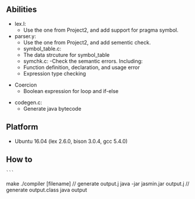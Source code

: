 ## Abilities

  * lex.l:
    - Use the one from Project2, and add support for pragma symbol.
  * parser.y:
    - Use the one from Project2, and add sementic check.
    * symbol_table.c:
    - The data strcuture for symbol_table
    * symchk.c:
  -Check the semantic errors. Including:
    - Function definition, declaration, and usage error
    - Expression type checking
  - Coercion
    - Boolean expression for loop and if-else
  * codegen.c:
    - Generate java bytecode

## Platform

  * Ubuntu 16.04 (lex 2.6.0, bison 3.0.4, gcc 5.4.0)

## How to
	```
  make
	./compiler [filename]   // generate output.j
  java -jar jasmin.jar output.j   // generate output.class
  java output
  ```


